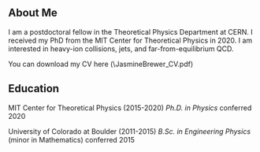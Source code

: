## About Me

I am a postdoctoral fellow in the Theoretical Physics Department at CERN. I received my PhD from the MIT Center for Theoretical Physics in 2020.
I am interested in heavy-ion collisions, jets, and far-from-equilibrium QCD.

You can download my CV here (\JasmineBrewer_CV.pdf)

## Education

MIT Center for Theoretical Physics (2015-2020) 
*Ph.D. in Physics* conferred 2020

University of Colorado at Boulder (2011-2015) 
*B.Sc. in Engineering Physics* (minor in Mathematics) conferred 2015
